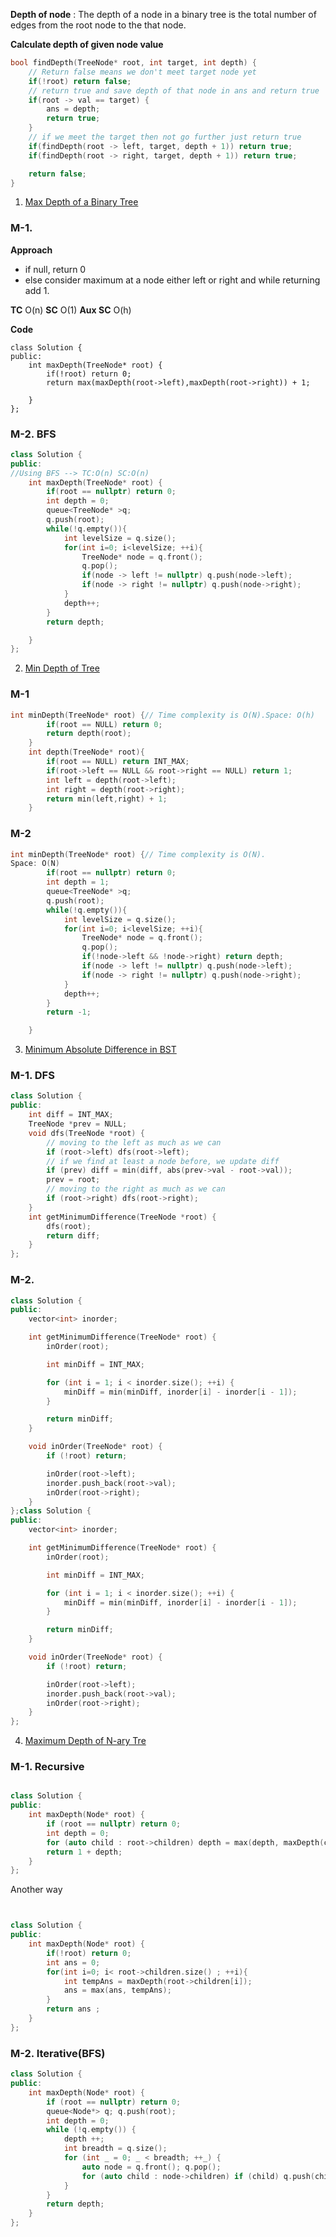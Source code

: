 **Depth of node** : The depth of a node in a binary tree is the total number of edges from the root node to the that node.

**Calculate depth of given node value**

```cpp
bool findDepth(TreeNode* root, int target, int depth) {
	// Return false means we don't meet target node yet
	if(!root) return false;
	// return true and save depth of that node in ans and return true
	if(root -> val == target) {
		ans = depth;
		return true;
	}
	// if we meet the target then not go further just return true
	if(findDepth(root -> left, target, depth + 1)) return true;
	if(findDepth(root -> right, target, depth + 1)) return true;

	return false;
}
```

1. [Max Depth of a Binary Tree](https://leetcode.com/problems/maximum-depth-of-binary-tree/)

### M-1.

**Approach**

-   if null, return 0
-   else consider maximum at a node either left or right and while returning add 1.

**TC** O(n)
**SC** O(1)
**Aux SC** O(h)

**Code**

```
class Solution {
public:
    int maxDepth(TreeNode* root) {
        if(!root) return 0;
        return max(maxDepth(root->left),maxDepth(root->right)) + 1;

    }
};
```

### M-2. BFS

```cpp
class Solution {
public:
//Using BFS --> TC:O(n) SC:O(n)
    int maxDepth(TreeNode* root) {
        if(root == nullptr) return 0;
        int depth = 0;
        queue<TreeNode* >q;
        q.push(root);
        while(!q.empty()){
            int levelSize = q.size();
            for(int i=0; i<levelSize; ++i){
                TreeNode* node = q.front();
                q.pop();
                if(node -> left != nullptr) q.push(node->left);
                if(node -> right != nullptr) q.push(node->right);
            }
            depth++;
        }
        return depth;

    }
};

```

2. [Min Depth of Tree](https://leetcode.com/problems/minimum-depth-of-binary-tree/)

### M-1

```cpp
int minDepth(TreeNode* root) {// Time complexity is O(N).Space: O(h)
        if(root == NULL) return 0;
        return depth(root);
    }
    int depth(TreeNode* root){
        if(root == NULL) return INT_MAX;
        if(root->left == NULL && root->right == NULL) return 1;
        int left = depth(root->left);
        int right = depth(root->right);
        return min(left,right) + 1;
    }
```

### M-2

```cpp
int minDepth(TreeNode* root) {// Time complexity is O(N).
Space: O(N)
        if(root == nullptr) return 0;
        int depth = 1;
        queue<TreeNode* >q;
        q.push(root);
        while(!q.empty()){
            int levelSize = q.size();
            for(int i=0; i<levelSize; ++i){
                TreeNode* node = q.front();
                q.pop();
                if(!node->left && !node->right) return depth;
                if(node -> left != nullptr) q.push(node->left);
                if(node -> right != nullptr) q.push(node->right);
            }
            depth++;
        }
        return -1;

    }
```

3. [Minimum Absolute Difference in BST](https://leetcode.com/problems/minimum-absolute-difference-in-bst/)

### M-1. DFS

```cpp
class Solution {
public:
    int diff = INT_MAX;
    TreeNode *prev = NULL;
    void dfs(TreeNode *root) {
        // moving to the left as much as we can
        if (root->left) dfs(root->left);
        // if we find at least a node before, we update diff
        if (prev) diff = min(diff, abs(prev->val - root->val));
        prev = root;
        // moving to the right as much as we can
        if (root->right) dfs(root->right);
    }
    int getMinimumDifference(TreeNode *root) {
        dfs(root);
        return diff;
    }
};
```

### M-2.

```cpp
class Solution {
public:
    vector<int> inorder;

    int getMinimumDifference(TreeNode* root) {
        inOrder(root);

        int minDiff = INT_MAX;

        for (int i = 1; i < inorder.size(); ++i) {
            minDiff = min(minDiff, inorder[i] - inorder[i - 1]);
        }

        return minDiff;
    }

    void inOrder(TreeNode* root) {
        if (!root) return;

        inOrder(root->left);
        inorder.push_back(root->val);
        inOrder(root->right);
    }
};class Solution {
public:
    vector<int> inorder;

    int getMinimumDifference(TreeNode* root) {
        inOrder(root);

        int minDiff = INT_MAX;

        for (int i = 1; i < inorder.size(); ++i) {
            minDiff = min(minDiff, inorder[i] - inorder[i - 1]);
        }

        return minDiff;
    }

    void inOrder(TreeNode* root) {
        if (!root) return;

        inOrder(root->left);
        inorder.push_back(root->val);
        inOrder(root->right);
    }
};
```

4. [Maximum Depth of N-ary Tre](https://leetcode.com/problems/maximum-depth-of-n-ary-tree/description/)

### M-1. Recursive

```cpp

class Solution {
public:
    int maxDepth(Node* root) {
        if (root == nullptr) return 0;
        int depth = 0;
        for (auto child : root->children) depth = max(depth, maxDepth(child));
        return 1 + depth;
    }
};
```

Another way

```cpp


class Solution {
public:
    int maxDepth(Node* root) {
        if(!root) return 0;
        int ans = 0;
        for(int i=0; i< root->children.size() ; ++i){
            int tempAns = maxDepth(root->children[i]);
            ans = max(ans, tempAns);
        }
        return ans ;
    }
};
```

### M-2. Iterative(BFS)

```cpp
class Solution {
public:
    int maxDepth(Node* root) {
        if (root == nullptr) return 0;
        queue<Node*> q; q.push(root);
        int depth = 0;
        while (!q.empty()) {
            depth ++;
            int breadth = q.size();
            for (int _ = 0; _ < breadth; ++_) {
                auto node = q.front(); q.pop();
                for (auto child : node->children) if (child) q.push(child);
            }
        }
        return depth;
    }
};
```
